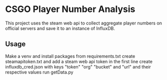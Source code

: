# CSGO Player Number Analysis
This project uses the steam web api to collect aggregate player numbers on official servers and save it to an instance of InfluxDB.

## Usage
Make a venv and install packages from requirements.txt
create steamapitoken.txt and add a steam web api token in the first line
create influxdb_cred.json with keys "token" "org" "bucket" and "url" and their respective values
run getData.py
